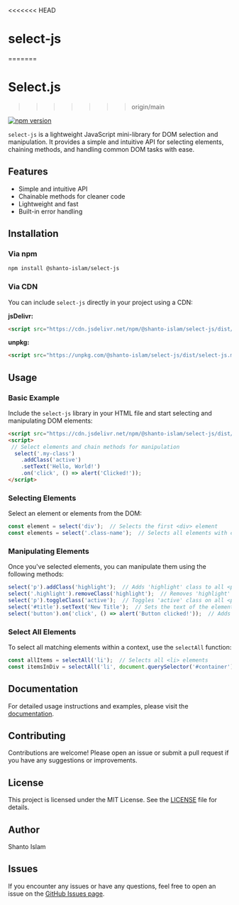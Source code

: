 
<<<<<<< HEAD
# select-js
=======
# Select.js
>>>>>>> origin/main

[![npm version](https://badge.fury.io/js/%40shanto-islam%2Fselect-js.svg)](https://badge.fury.io/js/%40shanto-islam%2Fselect-js)

`select-js` is a lightweight JavaScript mini-library for DOM selection and manipulation. It provides a simple and intuitive API for selecting elements, chaining methods, and handling common DOM tasks with ease.

## Features

- Simple and intuitive API
- Chainable methods for cleaner code
- Lightweight and fast
- Built-in error handling

## Installation

### Via npm

```bash
npm install @shanto-islam/select-js
```

### Via CDN

You can include `select-js` directly in your project using a CDN:

**jsDelivr:**

```html
<script src="https://cdn.jsdelivr.net/npm/@shanto-islam/select-js/dist/select-js.min.js"></script>
```

**unpkg:**

```html
<script src="https://unpkg.com/@shanto-islam/select-js/dist/select-js.min.js"></script>
```

## Usage

### Basic Example

Include the `select-js` library in your HTML file and start selecting and manipulating DOM elements:

```html
<script src="https://cdn.jsdelivr.net/npm/@shanto-islam/select-js/dist/select-js.min.js"></script>
<script>
 // Select elements and chain methods for manipulation
  select('.my-class')
    .addClass('active')
    .setText('Hello, World!')
    .on('click', () => alert('Clicked!'));
</script>
```

### Selecting Elements

Select an element or elements from the DOM:

```javascript
const element = select('div');  // Selects the first <div> element
const elements = select('.class-name');  // Selects all elements with class 'class-name'
```

### Manipulating Elements

Once you've selected elements, you can manipulate them using the following methods:

```javascript
select('p').addClass('highlight');  // Adds 'highlight' class to all <p> elements
select('.highlight').removeClass('highlight');  // Removes 'highlight' class from all elements
select('p').toggleClass('active');  // Toggles 'active' class on all <p> elements
select('#title').setText('New Title');  // Sets the text of the element with id 'title'
select('button').on('click', () => alert('Button clicked!'));  // Adds click event
```

### Select All Elements

To select all matching elements within a context, use the `selectAll` function:

```javascript
const allItems = selectAll('li');  // Selects all <li> elements
const itemsInDiv = selectAll('li', document.querySelector('#container'));  // Selects all <li> elements inside #container
```

## Documentation

For detailed usage instructions and examples, please visit the [documentation](https://shantoislamdev.web.app/select-js/).

## Contributing

Contributions are welcome! Please open an issue or submit a pull request if you have any suggestions or improvements.

## License

This project is licensed under the MIT License. See the [LICENSE](https://github.com/Shanto-Islam/select-js/blob/main/LICENSE) file for details.

## Author

Shanto Islam

## Issues

If you encounter any issues or have any questions, feel free to open an issue on the [GitHub Issues page](https://github.com/Shanto-Islam/select-js/issues).


